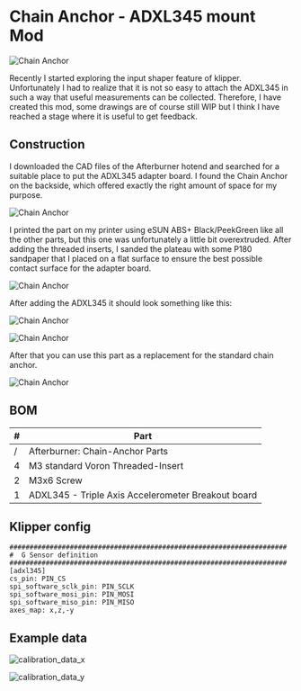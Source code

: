 # Chain Anchor - ADXL345 mount Mod

![Chain Anchor](img/VORON2_v2.4_Assembly_-_Chain_Anchor_-_IGUS.png)

Recently I started exploring the input shaper feature of klipper. Unfortunately I had to realize that it is not so easy to attach the ADXL345 in such a way that useful measurements can be collected.
Therefore, I have created this mod, some drawings are of course still WIP but I think I have reached a stage where it is useful to get feedback.

## Construction

I downloaded the CAD files of the Afterburner hotend and searched for a suitable place to put the ADXL345 adapter board. I found the Chain Anchor on the backside, which offered exactly the right amount of space for my purpose.

![Chain Anchor](img/VORON2_v2.4_Assembly_1.png)

I printed the part on my printer using eSUN ABS+ Black/PeekGreen like all the other parts, but this one was unfortunately a little bit overextruded.
After adding the threaded inserts, I sanded the plateau with some P180 sandpaper that I placed on a flat surface to ensure the best possible contact surface for the adapter board.

![Chain Anchor](img/IMG_01.jpg)

After adding the ADXL345 it should look something like this:

![Chain Anchor](img/IMG_04.jpg)

![Chain Anchor](img/IMG_05.jpg)

After that you can use this part as a replacement for the standard chain anchor.

![Chain Anchor](img/IMG_06.jpg)

## BOM

| #   | Part                                               |
| --- | -------------------------------------------------- |
| /   | Afterburner: Chain-Anchor Parts                    |
| 4   | M3 standard Voron Threaded-Insert                  |
| 2   | M3x6 Screw                                         |
| 1   | ADXL345 - Triple Axis Accelerometer Breakout board |

## Klipper config

```EditorConfig
#####################################################################
#  G Sensor definition
#####################################################################
[adxl345]
cs_pin: PIN_CS
spi_software_sclk_pin: PIN_SCLK
spi_software_mosi_pin: PIN_MOSI
spi_software_miso_pin: PIN_MISO
axes_map: x,z,-y
```

## Example data

![calibration_data_x](img/calibration_data_x.png)

![calibration_data_y](img/calibration_data_y.png)
